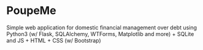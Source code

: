 # PoupeMe
Simple web application for domestic financial management over debt using Python3 (w/ Flask, SQLAlchemy, WTForms, Matplotlib and more)  + SQLite and JS + HTML + CSS (w/ Bootstrap)
